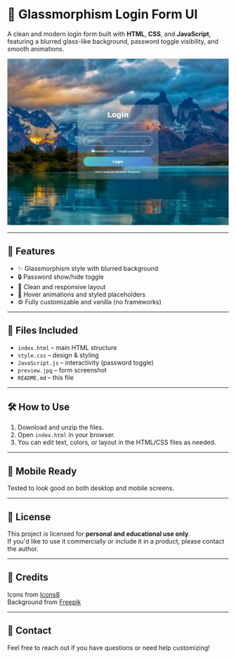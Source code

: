 # 💎 Glassmorphism Login Form UI

A clean and modern login form built with **HTML**, **CSS**, and **JavaScript**, featuring a blurred glass-like background, password toggle visibility, and smooth animations.

![screenshot](preview.jpg)

---

## 🚀 Features

- ✨ Glassmorphism style with blurred background
- 🔒 Password show/hide toggle
- 🧼 Clean and responsive layout
- 🎨 Hover animations and styled placeholders
- ⚙️ Fully customizable and vanilla (no frameworks)

---

## 📁 Files Included

- `index.html` – main HTML structure  
- `style.css` – design & styling  
- `JavaScript.js` – interactivity (password toggle)  
- `preview.jpg` – form screenshot  
- `README.md` – this file  

---

## 🛠 How to Use

1. Download and unzip the files.
2. Open `index.html` in your browser.
3. You can edit text, colors, or layout in the HTML/CSS files as needed.

---

## 📱 Mobile Ready

Tested to look good on both desktop and mobile screens.

---

## 📜 License

This project is licensed for **personal and educational use only**.  
If you'd like to use it commercially or include it in a product, please contact the author.

---

## 🙌 Credits

Icons from [Icons8](https://icons8.com/)  
Background from [Freepik](https://www.freepik.com/)

---

## 💬 Contact

Feel free to reach out if you have questions or need help customizing!

